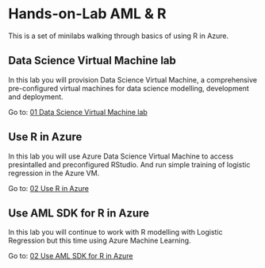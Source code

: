 # Hands-on-Lab AML & R

This is a set of minilabs walking through basics of using R in Azure.

##  Data Science Virtual Machine lab
In this lab you will provision Data Science Virtual Machine, a comprehensive pre-configured virtual machines for data science modelling, development and deployment.

Go to: [01 Data Science Virtual Machine lab](./01-dsvm-lab.md)

## Use R in Azure

In this lab you will use Azure Data Science Virtual Machine to access presintalled and preconfigured RStudio. And run simple training of logistic regression in the Azure VM. 

Go to: [02 Use R in Azure](./02-use-plain-R.md)


## Use AML SDK for R in Azure

In this lab you will continue to work with R modelling with Logistic Regression but this time using Azure Machine Learning.

Go to: [02 Use AML SDK for R in Azure](./03-use-AML-SDK-for-R.md)


